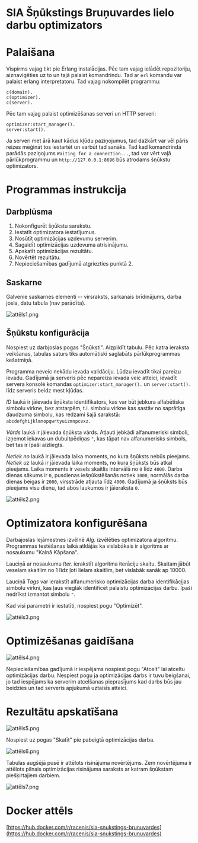 # SIA Šņūkstings Bruņuvardes lielo darbu optimizators

# Palaišana

Vispirms vajag tikt pie Erlang instalācijas. Pēc tam vajag ielādēt repozitoriju,
aiznavigēties uz to un tajā palaist komandrindu. Tad ar `erl` komandu var
palaist erlang interpretatoru. Tad vajag nokompilēt programmu:
```
c(domain).
c(optimizer).
c(server).
```
Pēc tam vajag palaist optimizēšanas serveri un HTTP serveri:
```
optimizer:start_manager().
server:start().
```
Ja serveri met ārā kaut kādus kļūdu paziņojumus, tad dažkārt var vēl pāris reizes
mēģināt tos iestartēt un varbūt tad sanāks.
Tad kad komandrindā parādās paziņojums `Waiting for a connection...`, tad var vērt
vaļā pārlūkprogrammu un `http://127.0.0.1:8696` būs atrodams šņūkstu optimizators.

# Programmas instrukcija
## Darbplūsma
1. Nokonfigurēt šņūkstu sarakstu.
2. Iestatīt optimizatora iestatījumus.
3. Nosūtīt optimizācijas uzdevumu serverim.
4. Sagaidīt optimizācijas uzdevuma atrisinājumu.
5. Apskatīt optimizācijas rezultātu.
6. Novērtēt rezultātu.
7. Nepieciešamības gadījumā atgriezties punktā 2.

## Saskarne
Galvenie saskarnes elementi -- virsraksts, sarkanais brīdinājums, darba josla,
datu tabula (nav parādīta).

![attēls1.png](docs/attels1.png)

## Šņūkstu konfigurācija
Nospiest uz darbjoslas pogas "Šņūksti". Aizpildīt tabulu. Pēc katra ieraksta 
veikšanas, tabulas saturs tiks automātiski saglabāts pārlūkprogrammas kešatmiņā.

Programma neveic nekādu ievada validāciju. Lūdzu ievadīt tikai pareizu ievadu.
Gadījumā ja serveris pēc nepareiza ievada veic atteici, ievadīt servera
konsolē komandas `optimizer:start_manager().` un `server:start().` līdz
serveris beidz mest kļūdas.

*ID* laukā ir jāievada šņūksta identifikators, kas var būt jebkura
alfabētiska simbolu virkne, bez atstarpēm, t.i. simbolu virkne kas sastāv no
saprātīga daudzuma simbolu, kas redzami šajā sarakstā:
`abcdefghijklmnopqwrtyuizmnpcvxz`.

*Vārds* laukā ir jāievada šņūksta vārds. Atļauti jebkādi alfanumeriski
simboli, izņemot iekavas un dubultpēdiņas `"`, kas tāpat nav alfanumerisks simbols,
bet tas ir īpaši aizliegts.

*Netiek no* laukā ir jāievada laika moments, no kura šņūksts nebūs pieejams.
*Netiek uz* laukā ir jāievada laika moments, no kura šņūksts būs atkal pieejams.
Laika moments ir vesels skaitlis intervālā no `0` līdz `4000`. Darba dienas sākums ir
`0`, pusdienas iešņūkstēšanās notiek `1000`, normālās darba dienas beigas ir `2000`, 
virsstrāde atļauta līdz `4000`. Gadījumā ja šņūksts būs pieejams visu dienu, tad
abos laukumos ir jāieraksta `0`.

![attēls2.png](docs/attels2.png)

# Optimizatora konfigurēšana

Darbajoslas lejāmestnes izvēlnē *Alg.* izvēlēties optimizatora algoritmu.
Programmas testēšanas laikā atklājās ka vislabākais ir algoritms ar nosaukumu
"Kalnā Kāpšana".

Lauciņā ar nosaukumu *Iter.* ierakstīt algoritma iterāciju skaitu. Skaitam
jābūt veselam skaitlim no 1 līdz ļoti lielam skaitlim, bet vislabāk sanāk ap 10000. 

Lauciņā *Tags* var ierakstīt alfanumerisko optimizācijas darba identifikācijas
simbolu virkni, kas ļaus vieglāk identificēt palaistu optimizācijas darbu. Īpaši
nedrīkst izmantot simbolu `"`.

Kad visi parametri ir iestatīti, nospiest pogu "Optimizēt".

![attēls3.png](docs/attels3.png)

# Optimizēšanas gaidīšana

![attēls4.png](docs/attels4.png)

Nepieciešamības gadījumā ir iespējams nospiest pogu "Atcelt" lai atceltu
optimizācijas darbu. Nespiest pogu ja optimizācijas darbs ir tuvu beigšanai, jo
tad iespējams ka serverim atcelšanas pieprasījums kad darbs būs jau beidzies un
tad serveris apjukumā uztaisīs atteici.

# Rezultātu apskatīšana

![attēls5.png](docs/attels5.png)

Nospiest uz pogas "Skatīt" pie pabeigtā optimizācijas darba.

![attēls6.png](docs/attels6.png)

Tabulas augšējā pusē ir attēlots risinājuma novērtējums. Zem novērtējuma ir 
attēlots pilnais optimizācijas risinājuma saraksts ar katram šņūkstam
piešķirtajiem darbiem.

![attēls7.png](docs/attels7.png)

# Docker attēls

[https://hub.docker.com/r/racenis/sia-snukstings-brunuvardes](https://hub.docker.com/r/racenis/sia-snukstings-brunuvardes)
